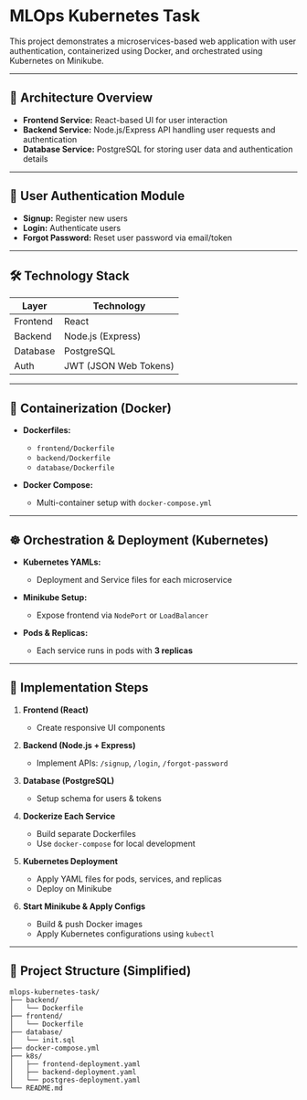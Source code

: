 # MLOps Kubernetes Task

This project demonstrates a microservices-based web application with user authentication, containerized using Docker, and orchestrated using Kubernetes on Minikube.

---

## 🧱 Architecture Overview

* **Frontend Service:** React-based UI for user interaction
* **Backend Service:** Node.js/Express API handling user requests and authentication
* **Database Service:** PostgreSQL for storing user data and authentication details

---

## 🔐 User Authentication Module

* **Signup:** Register new users
* **Login:** Authenticate users
* **Forgot Password:** Reset user password via email/token

---

## 🛠 Technology Stack

| Layer    | Technology            |
| -------- | --------------------- |
| Frontend | React                 |
| Backend  | Node.js (Express)     |
| Database | PostgreSQL            |
| Auth     | JWT (JSON Web Tokens) |

---

## 🐳 Containerization (Docker)

* **Dockerfiles:**

  * `frontend/Dockerfile`
  * `backend/Dockerfile`
  * `database/Dockerfile`
* **Docker Compose:**

  * Multi-container setup with `docker-compose.yml`

---

## ☸️ Orchestration & Deployment (Kubernetes)

* **Kubernetes YAMLs:**

  * Deployment and Service files for each microservice
* **Minikube Setup:**

  * Expose frontend via `NodePort` or `LoadBalancer`
* **Pods & Replicas:**

  * Each service runs in pods with **3 replicas**

---

## 🚀 Implementation Steps

1. **Frontend (React)**

   * Create responsive UI components

2. **Backend (Node.js + Express)**

   * Implement APIs: `/signup`, `/login`, `/forgot-password`

3. **Database (PostgreSQL)**

   * Setup schema for users & tokens

4. **Dockerize Each Service**

   * Build separate Dockerfiles
   * Use `docker-compose` for local development

5. **Kubernetes Deployment**

   * Apply YAML files for pods, services, and replicas
   * Deploy on Minikube

6. **Start Minikube & Apply Configs**

   * Build & push Docker images
   * Apply Kubernetes configurations using `kubectl`

---

## 📁 Project Structure (Simplified)

```
mlops-kubernetes-task/
├── backend/
│   └── Dockerfile
├── frontend/
│   └── Dockerfile
├── database/
│   └── init.sql
├── docker-compose.yml
├── k8s/
│   ├── frontend-deployment.yaml
│   ├── backend-deployment.yaml
│   └── postgres-deployment.yaml
└── README.md
```
